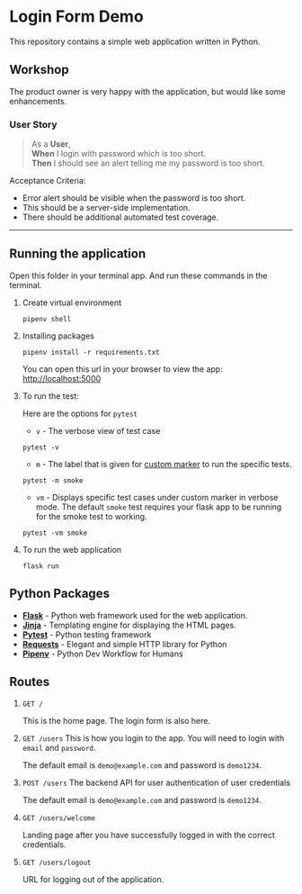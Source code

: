 # Login Form Demo

This repository contains a simple web application written in Python.

## Workshop

The product owner is very happy with the application, but would like some enhancements.

### User Story

> As a **User**, <br>
**When** I login with password which is too short.<br>
**Then** I should see an alert telling me my password is too short.

Acceptance Criteria:

- Error alert should be visible when the password is too short.
- This should be a server-side implementation.
- There should be additional automated test coverage.

---

## Running the application

Open this folder in your terminal app. And run these commands in the terminal.

1. Create virtual environment 

    ```
    pipenv shell
    ```

2. Installing packages

    ```
    pipenv install -r requirements.txt
    ```
    
    You can open this url in your browser to view the app: <http://localhost:5000>
    
3. To run the test:
    
    Here are the options for `pytest`
    * `v` - The verbose view of test case
    ```
    pytest -v
    ```
    
    * `m` - The label that is given for [custom marker](https://docs.pytest.org/en/stable/example/markers.html) to 
    run the specific tests. 

    ```
    pytest -m smoke
    ```

    * `vm` - Displays specific test cases under custom marker in verbose mode. The default `smoke` test requires your 
    flask app to be running for the smoke test to working. 

    ```
    pytest -vm smoke
    ```
   
4. To run the web application
   ```
   flask run
   ```   

## Python Packages

- **[Flask](https://flask.palletsprojects.com/en/1.1.x/)** - Python web framework used for the web application.
- **[Jinja](https://flask.palletsprojects.com/en/1.1.x/templating/)** - Templating engine for displaying the HTML pages.
- **[Pytest](https://docs.pytest.org/en/stable/)** - Python testing framework
- **[Requests](https://requests.readthedocs.io/en/master/)** - Elegant and simple HTTP library for Python
- **[Pipenv](https://pipenv.pypa.io/en/latest/#install-pipenv-today)** - Python Dev Workflow for Humans

## Routes

1. `GET /`

    This is the home page. The login form is also here.

2. `GET /users`
    This is how you login to the app. You will need to login with `email` and `password`.

    The default email is `demo@example.com` and password is `demo1234`.

2. `POST /users` 
    The backend API for user authentication of user credentials 

    The default email is `demo@example.com` and password is `demo1234`.

3. `GET /users/welcome`

    Landing page after you have successfully logged in with the correct credentials.

4. `GET /users/logout`

    URL for logging out of the application.